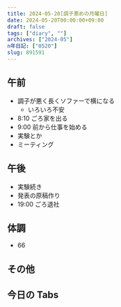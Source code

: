 ```yaml
---
title: 2024-05-20[調子悪めの月曜日]
date: 2024-05-20T00:00:00+09:00
draft: false
tags: ["diary", ""]
archives: ["2024-05"]
n年日記: ["0520"]
slug: 891591
---
```


## 午前

- 調子が悪く長くソファーで横になる
  - いろいろ不安
- 8:10 ごろ家を出る
- 9:00 前から仕事を始める
- 実験とか
- ミーティング

## 午後

- 実験続き
- 発表の原稿作り
- 19:00 ごろ退社

## 体調

- 66

## その他

## 今日の Tabs
